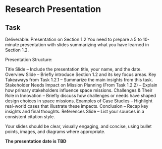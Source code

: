 # **Research Presentation**

## **Task**
Deliverable: Presentation on Section 1.2
You need to prepare a 5 to 10-minute presentation with slides summarizing what you have learned in Section 1.2.

Presentation Structure:

Title Slide – Include the presentation title, your name, and the date.
Overview Slide – Briefly introduce Section 1.2 and its key focus areas.
Key Takeaways from Task 1.2.1 – Summarize the main insights from this task.
Stakeholder Needs Impact on Mission Planning (From Task 1.2.2) – Explain how primary stakeholders influence space missions.
Challenges & Their Role in Innovation – Briefly discuss how challenges or needs have shaped design choices in space missions.
Examples of Case Studies – Highlight real-world cases that illustrate these impacts.
Conclusion – Recap key insights and final thoughts.
References Slide – List your sources in a consistent citation style.

Your slides should be clear, visually engaging, and concise, using bullet points, images, and diagrams where appropriate.

**The presentation date is TBD**
